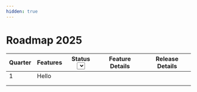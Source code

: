 ```yaml
---
hidden: true
---
```


# Roadmap 2025



<table data-full-width="true"><thead><tr><th>Quarter </th><th>Features</th><th>Status<select></select></th><th>Feature Details</th><th>Release Details</th></tr></thead><tbody><tr><td>1</td><td>Hello</td><td></td><td></td><td></td></tr><tr><td></td><td></td><td></td><td></td><td></td></tr><tr><td></td><td></td><td></td><td></td><td></td></tr></tbody></table>

